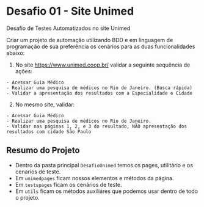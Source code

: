 # Desafio 01 - Site Unimed
Desafio de Testes Automatizados no site Unimed
 
Criar um projeto de automação utilizando BDD e em linguagem de programação de sua
preferência os cenários para as duas funcionalidades abaixo:

1. No site https://www.unimed.coop.br/ validar a seguinte sequência de ações:
 ```
 - Acessar Guia Médico
 - Realizar uma pesquisa de médicos no Rio de Janeiro. (Busca rápida)
 - Validar a apresentação dos resultados com a Especialidade e Cidade
 ```
2. No mesmo site, validar:
```
- Acessar Guia Médico
- Realizar uma pesquisa de médicos no Rio de Janeiro.
- Validar nas páginas 1, 2, e 3 do resultado, NÃO apresentação dos resultados com cidade São Paulo
```
 
## Resumo do Projeto

- Dentro da pasta principal `DesafioUnimed` temos os pages, utilitário e os cenarios de teste. 
- Em `unimedpages` ficam nossos elementos e métodos da página.
- Em `testspages` ficam os cenários de teste.
- Em `utils` ficam os métodos auxiliáres que podemos usar dentro de todo o projeto.
